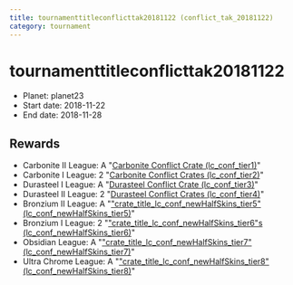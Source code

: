 ```yaml
---
title: tournamenttitleconflicttak20181122 (conflict_tak_20181122)
category: tournament
---
```

# tournamenttitleconflicttak20181122

  * Planet: planet23
  * Start date: 2018-11-22
  * End date: 2018-11-28

## Rewards

  * Carbonite II League: A "[Carbonite Conflict Crate (lc_conf_tier1)](lc_conf_tier1.html)"
  * Carbonite I League: 2 "[Carbonite Conflict Crates (lc_conf_tier2)](lc_conf_tier2.html)"
  * Durasteel I League: A "[Durasteel Conflict Crate (lc_conf_tier3)](lc_conf_tier3.html)"
  * Durasteel II League: 2 "[Durasteel Conflict Crates (lc_conf_tier4)](lc_conf_tier4.html)"
  * Bronzium II League: A "["crate_title_lc_conf_newHalfSkins_tier5" (lc_conf_newHalfSkins_tier5)](lc_conf_newHalfSkins_tier5.html)"
  * Bronzium I League: 2 "["crate_title_lc_conf_newHalfSkins_tier6"s (lc_conf_newHalfSkins_tier6)](lc_conf_newHalfSkins_tier6.html)"
  * Obsidian League: A "["crate_title_lc_conf_newHalfSkins_tier7" (lc_conf_newHalfSkins_tier7)](lc_conf_newHalfSkins_tier7.html)"
  * Ultra Chrome League: A "["crate_title_lc_conf_newHalfSkins_tier8" (lc_conf_newHalfSkins_tier8)](lc_conf_newHalfSkins_tier8.html)"
